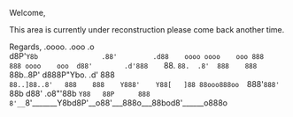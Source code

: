 Welcome,

This area is currently under reconstruction please come back another time.


Regards,
                   .oooo.                   .ooo         .o   
                  d8P'`Y8b                .88'         .d88   
oooo oooo    ooo 888    888 oooo    ooo  d88'        .d'888   
 `88. `88.  .8'  888    888  `88b..8P'  d888P"Ybo. .d'  888   
  `88..]88..8'   888    888    Y888'    Y88[   ]88 88ooo888oo 
   `888'`888'    `88b  d88'  .o8"'88b   `Y88   88P      888   
     8'__`8'_______Y8bd8P'__o88'___888o___88bod8'______o888o
